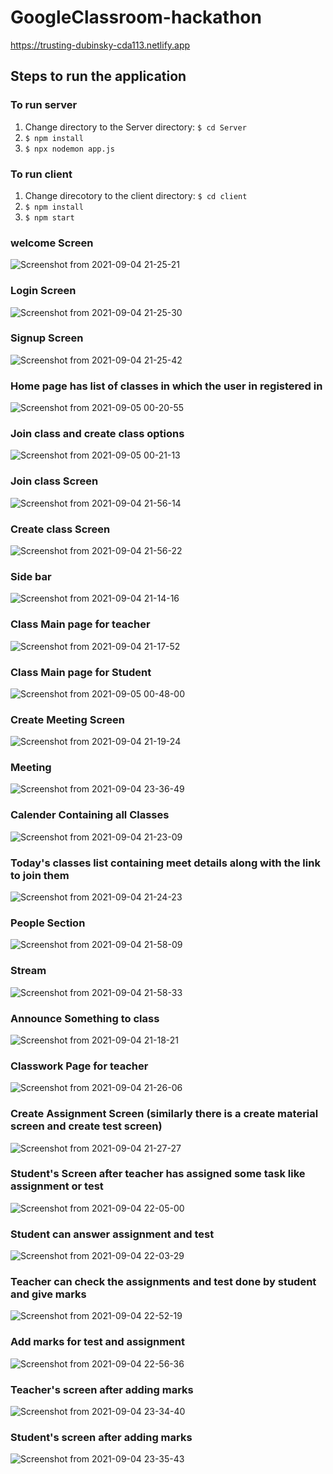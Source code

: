 # GoogleClassroom-hackathon
https://trusting-dubinsky-cda113.netlify.app


## Steps to run the application
### To run server
1. Change directory to the Server directory: `$ cd Server`
2. `$ npm install`
3. `$ npx nodemon app.js`

### To run client
1. Change direcotory to the client directory: `$ cd client`
2. `$ npm install`
3. `$ npm start`

### welcome Screen 
![Screenshot from 2021-09-04 21-25-21](https://user-images.githubusercontent.com/57187594/132104867-08017edb-9fbc-41b0-aa46-bd8562b4079b.png)
### Login Screen 
 ![Screenshot from 2021-09-04 21-25-30](https://user-images.githubusercontent.com/57187594/132104905-b5bf622e-b04e-47bd-81dc-5ea7bcb6c17e.png)
### Signup Screen 
![Screenshot from 2021-09-04 21-25-42](https://user-images.githubusercontent.com/57187594/132104918-79d1c920-5f31-45fe-ab1e-7d2371f9dc85.png)
### Home page has list of classes in which the user in registered in
![Screenshot from 2021-09-05 00-20-55](https://user-images.githubusercontent.com/57187594/132105131-9e5d00a8-b490-4b97-8c28-7a508b0e480d.png)
### Join class and create class options
 ![Screenshot from 2021-09-05 00-21-13](https://user-images.githubusercontent.com/57187594/132105153-7267647a-0c4a-4179-b7a6-f12e550a1d1c.png)
### Join class Screen
![Screenshot from 2021-09-04 21-56-14](https://user-images.githubusercontent.com/57187594/132105163-d819eedd-af2a-42fb-afb9-60088bf85bf8.png)
### Create class Screen
![Screenshot from 2021-09-04 21-56-22](https://user-images.githubusercontent.com/57187594/132105189-5f6cf8d9-441b-4d16-84fa-2032e28f27f3.png)
### Side bar
![Screenshot from 2021-09-04 21-14-16](https://user-images.githubusercontent.com/57187594/132105259-84b67f18-fa0d-4ab2-9e47-307e30323bf7.png)
### Class Main page for teacher
 ![Screenshot from 2021-09-04 21-17-52](https://user-images.githubusercontent.com/57187594/132105282-7b4f8e1b-753d-4a28-be90-b6286252bf59.png)
 ### Class Main page for Student
 ![Screenshot from 2021-09-05 00-48-00](https://user-images.githubusercontent.com/57187594/132105693-b57c7760-5ea1-418c-b7ca-b4fb8a871869.png)
 ### Create Meeting Screen 
  ![Screenshot from 2021-09-04 21-19-24](https://user-images.githubusercontent.com/57187594/132105679-1e2c9bce-b71f-42be-9e79-0a01e722bf4c.png)
### Meeting
![Screenshot from 2021-09-04 23-36-49](https://user-images.githubusercontent.com/57187594/132105707-c3e40c44-b18c-4906-9011-eb4dc952610e.png)
### Calender Containing all Classes
 ![Screenshot from 2021-09-04 21-23-09](https://user-images.githubusercontent.com/57187594/132105615-cf5f45de-6b3a-40fb-ba65-f1c14c680cb6.png)
### Today's classes list containing meet details along with the link to join them
![Screenshot from 2021-09-04 21-24-23](https://user-images.githubusercontent.com/57187594/132105660-8ff28bf2-8cd3-4488-9c1e-bba12c9ec926.png)
### People Section
![Screenshot from 2021-09-04 21-58-09](https://user-images.githubusercontent.com/57187594/132105299-e9865447-68d1-4d37-a850-7807318bcb82.png)
### Stream 
![Screenshot from 2021-09-04 21-58-33](https://user-images.githubusercontent.com/57187594/132105514-de612af7-d344-441f-b323-3ef20cbe4cab.png)
 ### Announce Something to class
 ![Screenshot from 2021-09-04 21-18-21](https://user-images.githubusercontent.com/57187594/132105346-d65efaaf-71ba-4e81-9583-6e4a4e26a2e6.png)
 ### Classwork Page for teacher
 ![Screenshot from 2021-09-04 21-26-06](https://user-images.githubusercontent.com/57187594/132105542-e415b7a9-d731-4ca3-9862-587dbc3f3cab.png)
### Create Assignment Screen  (similarly there is a create material screen and create test screen)
 ![Screenshot from 2021-09-04 21-27-27](https://user-images.githubusercontent.com/57187594/132105565-d9cd005b-d7ae-475e-a3ae-2a875ee8ad6c.png)
### Student's Screen after teacher has assigned some task like assignment or test
![Screenshot from 2021-09-04 22-05-00](https://user-images.githubusercontent.com/57187594/132105958-24407671-ad34-40bd-9e13-d870582fe1a9.png)
### Student can answer assignment and test
 ![Screenshot from 2021-09-04 22-03-29](https://user-images.githubusercontent.com/57187594/132106027-0eab7912-4721-4538-980b-1b194ec7266b.png)
### Teacher can check the assignments and test done by student and give marks
 ![Screenshot from 2021-09-04 22-52-19](https://user-images.githubusercontent.com/57187594/132105941-99f3f806-60c5-41c0-bf00-5f09b320dbe6.png)
### Add marks for test and assignment
![Screenshot from 2021-09-04 22-56-36](https://user-images.githubusercontent.com/57187594/132105930-b09789fb-2146-4e03-a47e-29e1e2195820.png)
### Teacher's screen after adding marks
![Screenshot from 2021-09-04 23-34-40](https://user-images.githubusercontent.com/57187594/132105985-fa0f1602-d5bb-4717-9a0c-10f9f5a605e6.png)
###  Student's screen after adding marks
![Screenshot from 2021-09-04 23-35-43](https://user-images.githubusercontent.com/57187594/132106008-fc38c820-2a16-4164-944b-8ef9e707e08b.png)








